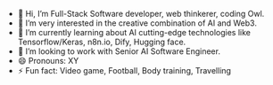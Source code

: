 - 👋 Hi, I’m Full-Stack Software developer, web thinkerer, coding Owl.
- 👀 I’m very interested in the creative combination of AI and Web3.
- 🌱 I’m currently learning about AI cutting-edge technologies like Tensorflow/Keras, n8n.io, Dify, Hugging face.
- 💞️ I’m looking to work with Senior AI Software Engineer.
- 😄 Pronouns: XY
- ⚡ Fun fact: Video game, Football, Body training, Travelling

<!---
mm-pro/mm-pro is a ✨ special ✨ repository because its `README.md` (this file) appears on your GitHub profile.
You can click the Preview link to take a look at your changes.
--->
